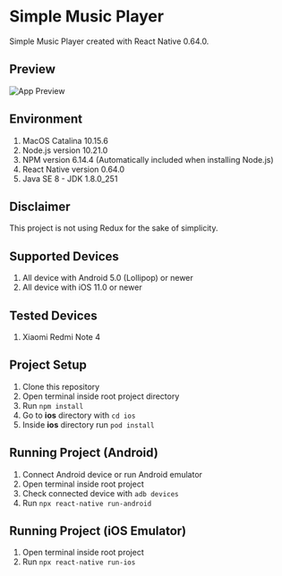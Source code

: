 # Simple Music Player
Simple Music Player created with React Native 0.64.0.

## Preview
![App Preview](https://raw.githubusercontent.com/hasaneljabir/simple-music-player/main/src/resources/images/screenshot.png)

## Environment
1. MacOS Catalina 10.15.6
2. Node.js version 10.21.0
3. NPM version 6.14.4 (Automatically included when installing Node.js)
4. React Native version 0.64.0
5. Java SE 8 - JDK 1.8.0_251

## Disclaimer
This project is not using Redux for the sake of simplicity.

## Supported Devices
1. All device with Android 5.0 (Lollipop) or newer
2. All device with iOS 11.0 or newer

## Tested Devices
1. Xiaomi Redmi Note 4

## Project Setup
1. Clone this repository
2. Open terminal inside root project directory
3. Run `npm install`
4. Go to **ios** directory with `cd ios`
5. Inside **ios** directory run `pod install`

## Running Project (Android)
1. Connect Android device or run Android emulator
2. Open terminal inside root project
3. Check connected device with `adb devices`
4. Run `npx react-native run-android`

## Running Project (iOS Emulator)
1. Open terminal inside root project
2. Run `npx react-native run-ios`
